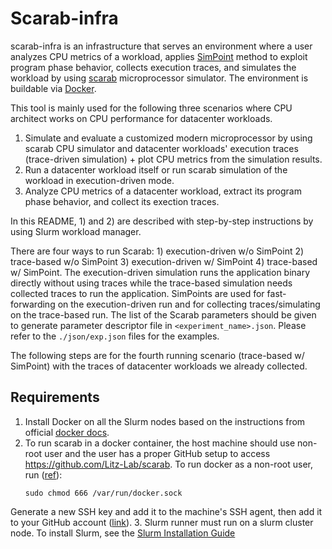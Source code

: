 # Scarab-infra
scarab-infra is an infrastructure that serves an environment where a user analyzes CPU metrics of a workload, applies [SimPoint](https://cseweb.ucsd.edu/~calder/simpoint/) method to exploit program phase behavior, collects execution traces, and simulates the workload by using [scarab](https://github.com/Litz-Lab/scarab) microprocessor simulator. The environment is buildable via [Docker](https://www.docker.com/).

This tool is mainly used for the following three scenarios where CPU architect works on CPU performance for datacenter workloads.
1) Simulate and evaluate a customized modern microprocessor by using scarab CPU simulator and datacenter workloads' execution traces (trace-driven simulation) + plot CPU metrics from the simulation results.
2) Run a datacenter workload itself or run scarab simulation of the workload in execution-driven mode.
3) Analyze CPU metrics of a datacenter workload, extract its program phase behavior, and collect its exection traces.

In this README, 1) and 2) are described with step-by-step instructions by using Slurm workload manager.

There are four ways to run Scarab: 1) execution-driven w/o SimPoint 2) trace-based w/o SimPoint 3) execution-driven w/ SimPoint 4) trace-based w/ SimPoint. The execution-driven simulation runs the application binary directly without using traces while the trace-based simulation needs collected traces to run the application. SimPoints are used for fast-forwarding on the execution-driven run and for collecting traces/simulating on the trace-based run.
The list of the Scarab parameters should be given to generate parameter descriptor file in `<experiment_name>.json`. Please refer to the `./json/exp.json` files for the examples.

The following steps are for the fourth running scenario (trace-based w/ SimPoint) with the traces of datacenter workloads we already collected.

## Requirements
1. Install Docker on all the Slurm nodes based on the instructions from official [docker docs](https://docs.docker.com/engine/install/).
2. To run scarab in a docker container, the host machine should use non-root user and the user has a proper GitHub setup to access https://github.com/Litz-Lab/scarab.
To run docker as a non-root user, run ([ref](https://stackoverflow.com/questions/48957195/how-to-fix-docker-got-permission-denied-issue)):
   ```
   sudo chmod 666 /var/run/docker.sock
   ```
Generate a new SSH key and add it to the machine's SSH agent, then add it to your GitHub account ([link](https://docs.github.com/en/authentication/connecting-to-github-with-ssh/generating-a-new-ssh-key-and-adding-it-to-the-ssh-agent?platform=linux)).
3. Slurm runner must run on a slurm cluster node. To install Slurm, see the [Slurm Installation Guide](slurm_install_guide.md)
